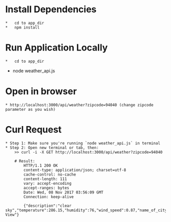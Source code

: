 # Install Dependencies
	*	cd to app_dir
	*	npm install

# Run Application Locally
	*	cd to app_dir
  * node weather_api.js 

# Open in browser
	* http://localhost:3000/api/weather?zipcode=94040 (change zipcode parameter as you wish)

# Curl Request
	* Step 1: Make sure you're running `node weather_api.js` in terminal
	* Step 2: Open new terminal or tab, then:
		>> curl -i -X GET http://localhost:3000/api/weather?zipcode=94040
		
		# Result:
			HTTP/1.1 200 OK
			content-type: application/json; charset=utf-8
			cache-control: no-cache
			content-length: 111
			vary: accept-encoding
			accept-ranges: bytes
			Date: Wed, 08 Nov 2017 03:56:09 GMT
			Connection: keep-alive

			{"description":"clear sky","temperature":286.15,"humidity":76,"wind_speed":0.87,"name_of_city":"Mountain View"}